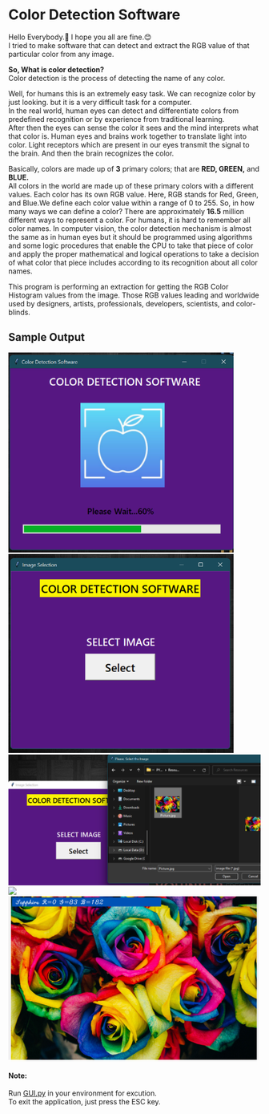 # Color Detection Software  
Hello Everybody.👋 I hope you all are fine.😊  
I tried to make software that can detect and extract the RGB value of that particular color from any image.  
  
**So, What is color detection?**  
Color detection is the process of detecting the name of any color.   
  
Well, for humans this is an extremely easy task. We can recognize color by just looking. but it is a very difficult task for a computer.   
In the real world, human eyes can detect and differentiate colors from predefined recognition or by experience from traditional learning.  
After then the eyes can sense the color it sees and the mind interprets what that color is. Human eyes and brains work together to translate light into color. Light receptors which are present in our eyes transmit the signal to the brain. And then the brain recognizes the color.  
  
Basically, colors are made up of **3** primary colors; that are **RED, GREEN,** and **BLUE.**  
All colors in the world are made up of these primary colors with a different values. Each color has its own RGB value. Here, RGB stands for Red, Green, and Blue.We define each color value within a range of 0 to 255. So, in how many ways we can define a color? There are approximately **16.5** million different ways to represent a color. For humans, it is hard to remember all color names.
In computer vision, the color detection mechanism is almost the same as in human eyes but it should be programmed using algorithms and some logic procedures that enable the CPU to take that piece of color and apply the proper mathematical and logical operations to take a decision of what color that piece includes according to its recognition about all color names.  
  
This program is performing an extraction for getting the RGB Color Histogram values from the image. Those RGB values leading and worldwide used by designers, artists, professionals, developers, scientists, and color-blinds.
  
  
## Sample Output ##  

<img src="https://github.com/aditipatelap/Color_Detection_Software/blob/main/Output/output1.png" width="450"/> 
<img src="https://github.com/aditipatelap/Color_Detection_Software/blob/main/Output/output2.png" width="450"/>

<img src="https://github.com/aditipatelap/Color_Detection_Software/blob/main/Output/output3.png" width="750"/>

<img src="https://github.com/aditipatelap/Color_Detection_Software/blob/main/Output/output4.png" width="500"/>  
<img src="https://github.com/aditipatelap/Color_Detection_Software/blob/main/Output/output5.png" width="500"/>  

#### Note: ####  
Run [GUI.py](https://github.com/aditipatelap/Color_Detection_Software/blob/main/GUI.py) in your environment for excution.  
To exit the application, just press the ESC key. 

